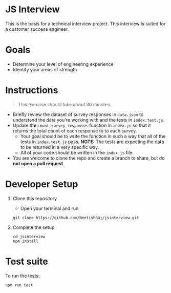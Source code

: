 # JS Interview

This is the basis for a technical interview project. This interview is suited for a customer success engineer.

# Goals

- Determine your level of engineering experience
- Identify your areas of strength

# Instructions

> This exercise should take about 30 minutes.

- Briefly review the dataset of survey responses in `data.json` to understand the data you're working with and the tests in `index.test.js`.
- Update the `count_survey_responses` function in `index.js` so that it returns the total count of each response to to each survey.
  - Your goal should be to write the function in such a way that all of the tests in `index.test.js` pass. **NOTE:** The tests are expecting the data to be returned in a very specific way.
  - All of your code should be written in the `index.js` file.
- You are welcome to clone the repo and create a branch to share, but do **not open a pull request**

# Developer Setup

1. Clone this repository

   - Open your terminal and run

   ```
   git clone https://github.com/NeetishRaj/jsinterview.git
   ```

2. Complete the setup
   ```
   cd jsinterview
   npm install
   ```

# Test suite

To run the tests:

```
npm run test
```
